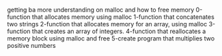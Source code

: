 getting ba more understanding on malloc and how to free memory
0-function that allocates memory using malloc
1-function that concatenates two strings
2-function that allocates memory for an array, using malloc
3-function that creates an array of integers.
4-function that reallocates a memory block using malloc and free
5-create program that multiplies two positive numbers
